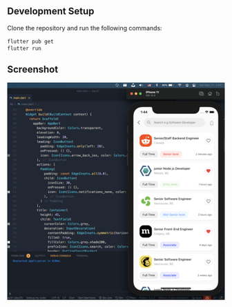 




## Development Setup
Clone the repository and run the following commands:
```
flutter pub get
flutter run
```

## Screenshot

<img src="assets/screenshots/job-list.png" />


